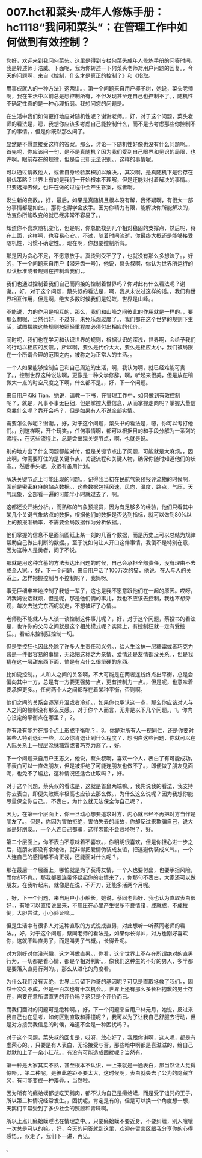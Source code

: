 # 007.hct和菜头·成年人修炼手册：hc1118“我问和菜头”：在管理工作中如何做到有效控制？

您好，欢迎来到我问何菜头。这里是得到专栏何菜头成年人修炼手册的问答时间，我是转述师于浩威。下面呢，我为你转述一下何菜头老师对用户问题的回复。，今天的问题啊，来自《控制，什么才是真正的控制？》和《指取。

用事成就人的一种方法》这两讲。，第一个问题来自用户椰子树，她说，菜头老师啊，我在生活中以前总是想控制所有，不但发现甚至连自己也控制不了。，随机性不确定性真的是一种心理折磨。我想问您的问题是。

在生活中我们如何更好地应对随机性呢？谢谢老师。，好，对于这个问题，菜头老师的看法是，嗯，我想你应该多考虑自己能控制什么，而不是去考虑那些你控制不了的事情。，但是你既然那么问了。

显然是不愿意接受这样的答案。那么，讨论一下随机性好像也没有什么问题啊。，首先呢，你应该问一句，是不是真随机？因为我们受到自己眼界和见识的局限，也许啊，眼前存在的规律，但是自己却无法识别。，这样的事情呢。

可以通过请教他人，或者自身经验累积加以解决。，其次啊，是真随机下是否存在最优策略？世界上有的是我们一开始根本不理解，但是还能对付着解决的事情。，只要选择去做，也许在做的过程中会产生答案，或者啊。

发生新的变数。，好，最后，如果是真随机且根本没有解，我怀疑啊，有很大一部分事情都是如此。，那你也得学会放手。因为你精力有限，能解决你所能解决的，改变你所能改变的就已经非常不容易了。。

知道你不喜欢随机变化，但是呢，你总能找到几个相对稳固的支撑点，然后呢，待在上面，这样啊，也容易心安。，不过，随着时间流逝，你最终大概还是能够接受随机性，习惯不确定性。，现在啊，你想要控制所有。

那是因为贪心不足，不愿意放手。真烫到受不了了，也就没有那么多想法了。，好的，下一个问题来自用户【潜牙齿一号】，他说，蔡头叔啊，你认为世界所运行的默认标准或者规则在控制着我们，。

我们也通过控制着我们自己而间接的控制着世界吗？你对此有什么看法呢？谢谢。，好，对于这个问题，蔡头叔的看法是，啊，我从未说过这样的话。，我们和世界相互作用，但是啊，绝大多数时候我们是蚂蚁，世界是山峰。。

不能说，力的作用是相互的，那么，我们和山峰之间彼此的作用就是一样的。，要那么想呢，当然也好，不过呀，未免乐观过度了。，我们都在这个世界的规则下生活，试图摆脱这些规则按照轻重程度必须付出相应的代价。。

同时呢，我们也在学习和认识世界的规则，根据认识的深浅，世界啊，会给予我们的行动以相应的反馈。，所以啊，要么是代价太大，要么是相应太小，我们被局限在一个所谓合理的范围之内，被称之为正常人的生活。。

一个人如果能够控制自己和自己周边的生活，啊，我认为啊，就已经难能可贵了。，控制世界这种说法啊，更像是一种文学修辞，啊，听起来很美，但是放在稍微大一点的时空尺度之下啊，什么都不是。，好，下一个问题。

来自用户Kiki Tian，她说，请教一下书，在管理工作中，如何做到有效控制呢？，就是，凡事不事无巨细，但是掌控大量信息，从而掌握走向呢？掌握大量信息靠什么呢？靠开会吗？，但是如果有人不说全部实情。

需要怎么做呢？谢谢。，好，对于这个问题，菜头书的看法是，嗯，你可以考打他们。，别这样啊，开个玩笑。，任何事情啊，都可以根据目的和手段分解为一系列的流程。，在这些流程上，总是会出现关键节点，啊，也就是说。

别的地方出了什么问题都能对付，但是关键节点出了问题，可能就是大麻烦。，因此啊，你需要盯住的是关键节点，关键流程和关键人物，确保你随时知道他们的状态。，然后手头呢，永远有备用计划。

解决关键节点上可能出现的问题。，记得我当初在民航气象预报评流物的时候啊，面前是密密麻麻的站点数据。，这些数据包括风速，风向，温度，路点，气压，天气现象，全部看一遍的可能半小时就过去了，啊。

这都还没开始分析。，而熟练的气象预报员，因为有足够多的经验，他们只看其中某几个关键气象站点的数据，根据他们的数据是否达到指标，就可以做到80%以上的预报准确率，不需要全局数据作为分析依据。。

他们掌握的信息不是面前图纸上某一刻的几百个数据，而是历史上可以总结为规律帮助自己做出判断的数据。，至于说如何让人开口这件事情，我倒不是特别在意，因为这种人是勇者，问了不说。

那就是用这种含蓄的方法表达出问题的时候，自己会承担全部责任，没有理由不去成全人家。，好，下一个问题，来自用户活了100万次的猫，他说，在人与人的关系上，怎样把握控制与不控制呢？，我妈呀。

事无巨细牢牢地控制了我爸一辈子，这也是我不愿意跟他们在一起的原因。哎呀，听我妈说话就烦，但是呢，那是他们俩的事儿，我也不应该去控制，我也不想旁观，每次去送完东西呢就走，不想被坏了心情。。

老师能不能就人与人谈一谈控制这件事儿呢？，好，对于这个问题，蔡投书的看法是，也许你的父母之间就是这个相处模式呢？实际上，有控制狂就一定有受控狂。，看起来控制狂控制一切。

但是受控狂也因此免除了许多人生责任和义务。，给人生涂抹一层糖霜或者巧克力酱是一件很容易的事情，无论把这称之为亲情、爱情还是友情都没关系。，但是我猜在这一层甜东西下面，怕是有点什么很坚硬的东西。

比如说控制。，人和人之间的关系啊，不大可能是在两者连线终点出平衡，总是会偏向其中一方，总是有一方要更强势一点，更有控制力一点。，但是呢，也意味着要承担更多。，任何两个人之间都存在着某种平衡，否则啊。

他们之间的关系会逐渐升温或者冷却。，如果你也承认这一点，那么你应该对人与人之间的控制没有那么反感。，对于你个人而言，无非是以下几个问题。，1。你内心设定的平衡点在哪里？，2。

你有没有能力在那个点上形成平衡呢？，3。你是对所有人一视同仁，还是你要对某些人特别退让一些，以及你肯退让到什么程度？，想明白这些问题，你就可以在人际关系上一层层涂抹糖霜或者巧克力酱了。，好。

下一个问题来自用户王志文，他说，蔡头叔啊，喜欢一个人，表白了有可能成功，不表白可以一直做朋友，但是被拒绝了可能连朋友也做不了。，即便做了朋友见面呢，也免不了尴尬，这种情况还适合止取吗？，好。

对于这个问题，蔡头叔的看法是，这就是首鼠两端嘛。，我先说我的看法，我支持你去表白，即便失败概率极高也应该去那么做。，为什么这么说呢？因为我想你能尽量保全你自己。，不表白，为什么就无法保全你自己呢？。

因为，在第一个层面上，你一旦动心想要追求对方，内心就已经不再把对方当作是朋友了。，但是，你因为害怕拒绝，害怕失去的缘故，你却反过来欺骗自己，说大家是好朋友。，一个人连自己都骗，这样怎能不会败坏呢？，好。

第二个层面上，你不表白不意味着不喜欢。，你明明很喜欢，但是你担心进一步之后，连朋友都没有余地做，就非得把爱情伪装成友谊，把逃避伪装成义气。，一个人连自己的感情都不肯正视，还能面对什么呢？。

那在最后一个层面上，哪怕就是为了获得友情，一个人也要付出，也要承担风险，而你却不肯。，那我都要连带怀疑起你的友情来了。，你那句不表白，大家还可以做朋友，在我听起来，就像是在说，不开刀，还能多活两个月呢。

，好，下一个问题，来自用户小小船长，她说，蔡同老师好，我也认为直取表白很好，，有啥可以直接说出来，不用压在心里产生很多不良情绪，成就成，不成拉倒，大胆尝试，小心验证嘛。。

但是生活中有很多人对这种直取的方式说成直男，对此想听一听蔡同老师的看法。，好，对于这个问题，蔡同老师的看法是，如果你长得帅，对方也刚好喜欢你，这就不叫直男了，而是叫男子气概。，长得丑呢。

对方刚好对你没兴趣，这才叫做直男。，你看，这个世界上不存在所谓绝对的直男行为，一切都是看心情，都是个相对判断。，像我们这种生的不好的男人，多半都是要落入直男行列的。，那么从进化的角度看。

为什么我们没有灭绝，世界上只留下帅哥的基因呢？可见是直取拯救了我们。，固然十次久不成，但是一百次也有十次机会。，世界上还有那么多长相抱歉的男士存在，需要在意所谓直男的评价吗？这只是个评价而已。

而我们面对的问题可是绝种啊。，好，下一个问题来自用户林元月，她说，反过来我自己也在思考，如何区别直取和莽撞呢？，我可以为了让我自己舒服去行动，但是对方接受我信息的时候，难道不会是一种困扰吗？。

对于这个问题，菜头叔的回复是，哎呀，放心好了，我跟你讲啊，这人呢，都是有虚荣心的。，只要是有人表白，无论接受与否，那些暗中啊都是喜滋滋的，给自己默默加上了一朵小红花。，有没有可能造成困扰呢？当然有。

第一种是大家其实不熟，甚至根本不认识，一上来就是一通表白，那当然让人觉得惊吓。，第二种呢，是彼此差距不要太大，这时候啊，表白就失去了公为的隐藏含义，有可能变成一种羞辱。，当然啦。

因为所有的癞蛤蟆都想吃天鹅肉，都不认为自己是癞蛤蟆，而是受了诅咒的王子，所以第二种情况经常发生。，困扰呢，肯定是有的，但是可以换一个角度想一想，天鹅们平常受到了多少社会的照顾和青睐啊。

所以上点儿癞蛤蟆睡也在情理之中。，只要癞蛤蟆不要近身，不要纠缠，别人嚷嚷一次总是可以的嘛。，好，今天的问答就到这里，欢迎在留言区跟我分享你的心得感悟。，叔走了，我们下一讲，再见。

。